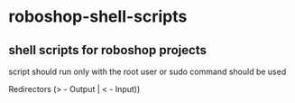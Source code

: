 # roboshop-shell-scripts
## shell scripts for roboshop projects

script should run only with the root user or sudo command should be used

Redirectors (> - Output | < - Input))